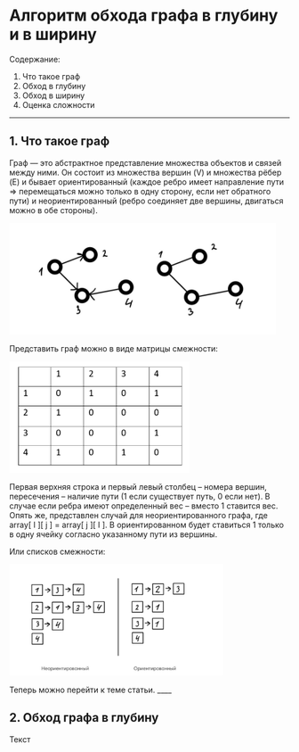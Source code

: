 # Алгоритм обхода графа в глубину и в ширину

Содержание:

1. Что такое граф
1. Обход в глубину
1. Обход в ширину
1. Оценка сложности
____


## 1. Что такое граф

  Граф — это абстрактное представление множества объектов и связей между ними. Он состоит из множества вершин (V) и множества рёбер (E) и бывает ориентированный (каждое ребро имеет направление пути => перемещаться можно только в одну сторону, если нет обратного пути) и неориентированный (ребро соединяет две вершины, двигаться можно в обе стороны). 
  
<p align="left">
<img src="image/1.jpg" widdth="100" height="200">
</p>

Представить граф можно в виде матрицы смежности:
<p align="left">
<img src="image/3.png" widdth="100" height="200">
</p>

Первая верхняя строка и первый левый столбец – номера вершин, пересечения – наличие пути (1 если существует путь, 0 если нет). В случае если ребра имеют определенный вес – вместо 1    ставится вес. Опять же, представлен случай для неориентированного графа, где array[ I ][ j ] = array[ j ][ I ]. В ориентированном будет ставиться 1 только в одну ячейку согласно указанному пути из вершины. 

Или списков смежности:

<p align="left">
<img src="image/2.jpg" widdth="100" height="200">
</p>
Теперь можно перейти к теме статьи.
____


## 2. Обход графа в глубину

Текст
